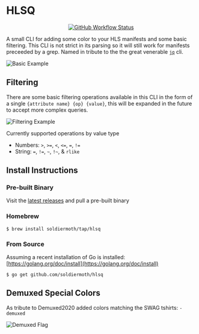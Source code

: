 # HLSQ

<p align="center">
  <a href="https://github.com/solidermoth/hlsq/actions?workflow=Release"><img alt="GitHub Workflow Status" src="https://img.shields.io/github/workflow/status/soldiermoth/hlsq/Release?style=for-the-badge"></a>
</p>

A small CLI for adding some color to your HLS manifests and some basic filtering.
This CLI is not strict in its parsing so it will still work for manifests preceeded
by a grep. Named in tribute to the the great venerable [`jq`](https://github.com/stedolan/jq) cli.

![Basic Example](images/basic.gif)

## Filtering

There are some basic filtering operations available in this CLI in the form of a single `{attribute name} {op} {value}`, this will be expanded in the future to accept more complex queries.

![Filtering Example](images/filter.gif)

Currently supported operations by value type
- Numbers: `>`, `>=`, `<`, `<=`, `=`, `!=`
- String: `=`, `!=`, `~`, `!~`, & `rlike`

## Install Instructions

### Pre-built Binary
Visit the [latest releases](https://github.com/soldiermoth/hlsq/releases) and pull a pre-built binary

### Homebrew

```
$ brew install soldiermoth/tap/hlsq
```

### From Source
Assuming a recent installation of Go is installed: [https://golang.org/doc/install](https://golang.org/doc/install)
```
$ go get github.com/soldiermoth/hlsq
```

## Demuxed Special Colors

As tribute to Demuxed2020 added colors matching the SWAG tshirts: `-demuxed`

![Demuxed Flag](images/demuxed2020.png)
